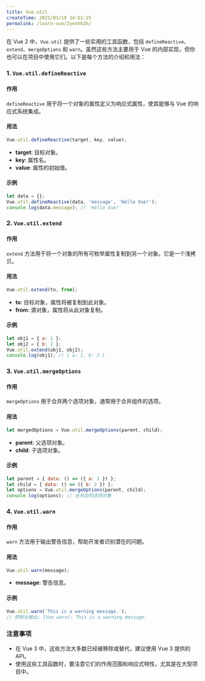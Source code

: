 ```yaml
---
title: Vue.util
createTime: 2025/03/19 14:51:25
permalink: /learn-vue/2yenhh2h/
---
```


在 Vue 2 中，`Vue.util` 提供了一些实用的工具函数，包括 `defineReactive`、`extend`、`mergeOptions` 和 `warn`。虽然这些方法主要用于 Vue 的内部实现，但你也可以在项目中使用它们。以下是每个方法的介绍和用法：

### 1. `Vue.util.defineReactive`

#### 作用
`defineReactive` 用于将一个对象的属性定义为响应式属性，使其能够与 Vue 的响应式系统集成。

#### 用法
```javascript
Vue.util.defineReactive(target, key, value);
```

- **target**: 目标对象。
- **key**: 属性名。
- **value**: 属性的初始值。

#### 示例
```javascript
let data = {};
Vue.util.defineReactive(data, 'message', 'Hello Vue!');
console.log(data.message); // 'Hello Vue!'
```

### 2. `Vue.util.extend`

#### 作用
`extend` 方法用于将一个对象的所有可枚举属性复制到另一个对象。它是一个浅拷贝。

#### 用法
```javascript
Vue.util.extend(to, from);
```

- **to**: 目标对象，属性将被复制到此对象。
- **from**: 源对象，属性将从此对象复制。

#### 示例
```javascript
let obj1 = { a: 1 };
let obj2 = { b: 2 };
Vue.util.extend(obj1, obj2);
console.log(obj1); // { a: 1, b: 2 }
```

### 3. `Vue.util.mergeOptions`

#### 作用
`mergeOptions` 用于合并两个选项对象，通常用于合并组件的选项。

#### 用法
```javascript
let mergedOptions = Vue.util.mergeOptions(parent, child);
```

- **parent**: 父选项对象。
- **child**: 子选项对象。

#### 示例
```javascript
let parent = { data: () => ({ a: 1 }) };
let child = { data: () => ({ b: 2 }) };
let options = Vue.util.mergeOptions(parent, child);
console.log(options); // 合并后的选项对象
```

### 4. `Vue.util.warn`

#### 作用
`warn` 方法用于输出警告信息，帮助开发者识别潜在的问题。

#### 用法
```javascript
Vue.util.warn(message);
```

- **message**: 警告信息。

#### 示例
```javascript
Vue.util.warn('This is a warning message.');
// 控制台输出: [Vue warn]: This is a warning message.
```

### 注意事项

- 在 Vue 3 中，这些方法大多数已经被移除或替代，建议使用 Vue 3 提供的 API。
- 使用这些工具函数时，要注意它们的作用范围和响应式特性，尤其是在大型项目中。
